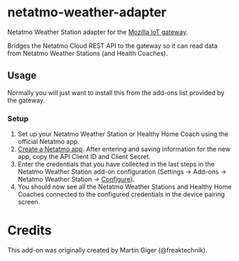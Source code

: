 # netatmo-weather-adapter
Netatmo Weather Station adapter for the [Mozilla IoT gateway](https://iot.mozilla.org).

Bridges the Netatmo Cloud REST API to the gateway so it can read data from Netatmo Weather Stations (and Health Coaches).

## Usage
Normally you will just want to install this from the add-ons list provided by the gateway.

### Setup
1. Set up your Netatmo Weather Station or Healthy Home Coach using the official Netatmo app. 
2. [Create a Netatmo app](https://dev.netatmo.com/myaccount/createanapp). After entering and saving information for the new app, copy the API Client ID and Client Secret.
3. Enter the credentials that you have collected in the last steps in the Netatmo Weather Station add-on configuration (Settings → Add-ons → Netatmo Weather Station → [Configure](http://gateway.local/settings/addons/config/netatmo-weather-adapter)).
4. You should now see all the Netatmo Weather Stations and Healthy Home Coaches connected to the configured credentials in the device pairing screen.

# Credits

This add-on was originally created by Martin Giger (@freaktechnik).
